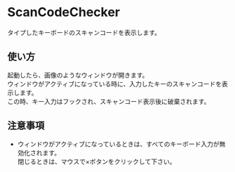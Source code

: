 # ScanCodeChecker
タイプしたキーボードのスキャンコードを表示します。

## 使い方
起動したら、画像のようなウィンドウが開きます。<br>
ウィンドウがアクティブになっている時に、入力したキーのスキャンコードを表示します。<br>
この時、キー入力はフックされ、スキャンコード表示後に破棄されます。

## 注意事項
- ウィンドウがアクティブになっているときは、すべてのキーボード入力が無効化されます。<br>
  閉じるときは、マウスで×ボタンをクリックして下さい。
